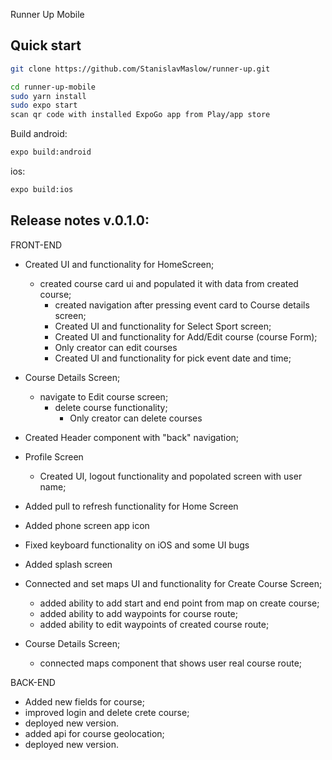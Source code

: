 Runner Up Mobile
## Quick start

```bash
git clone https://github.com/StanislavMaslow/runner-up.git

cd runner-up-mobile
sudo yarn install
sudo expo start
scan qr code with installed ExpoGo app from Play/app store

```

Build
android:

```bash
expo build:android
```

ios:

```bash
expo build:ios
```

## Release notes v.0.1.0: 
FRONT-END
 * Created UI and functionality for HomeScreen;
    - created course card ui and populated it with data from created course;
		- created navigation after pressing event card to Course details screen;
		- Created UI and functionality for Select Sport screen;
		- Created UI and functionality for Add/Edit course (course Form);
        * Only creator can edit courses
		- Created UI and functionality for pick event date and time;
* Course Details Screen;
   - navigate to Edit course screen;
	 - delete course functionality;
	    * Only creator can delete courses
* Created Header component with "back" navigation;
* Profile Screen
  - Created UI, logout functionality and popolated screen with user name;
        
* Added pull to refresh functionality for Home Screen
* Added phone screen app icon
* Fixed keyboard functionality on iOS and some UI bugs
* Added splash screen
* Connected and set maps UI and functionality for Create Course Screen;
    - added ability to add start and end point from map on create course;
    - added ability to add waypoints for course route;
    - added ability to edit waypoints of created course route;

* Course Details Screen;
   - connected maps component that shows user real course route;

BACK-END
- Added new fields for course;
- improved login and delete crete course;
- deployed new version.
- added api for course geolocation;
- deployed new version.
